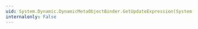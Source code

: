 ```yaml
---
uid: System.Dynamic.DynamicMetaObjectBinder.GetUpdateExpression(System.Type)
internalonly: False
---
```

